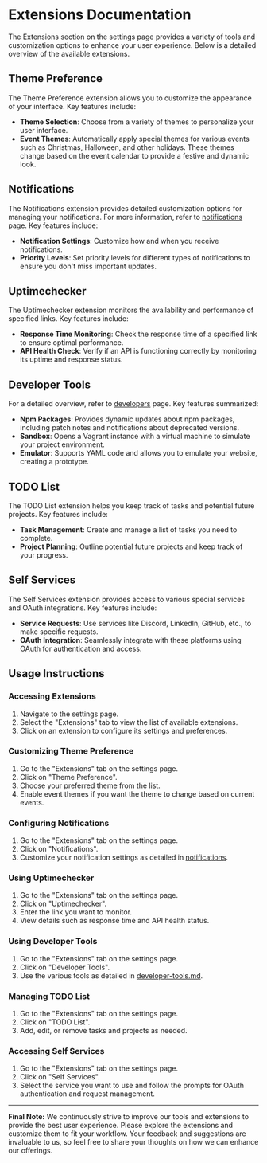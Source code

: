 # Extensions Documentation

The Extensions section on the settings page provides a variety of tools and customization options to enhance your user experience. Below is a detailed overview of the available extensions.

## Theme Preference

The Theme Preference extension allows you to customize the appearance of your interface. Key features include:

- **Theme Selection**: Choose from a variety of themes to personalize your user interface.
- **Event Themes**: Automatically apply special themes for various events such as Christmas, Halloween, and other holidays. These themes change based on the event calendar to provide a festive and dynamic look.

## Notifications

The Notifications extension provides detailed customization options for managing your notifications. For more information, refer to [notifications](notifications.md) page. Key features include:

- **Notification Settings**: Customize how and when you receive notifications.
- **Priority Levels**: Set priority levels for different types of notifications to ensure you don't miss important updates.

## Uptimechecker

The Uptimechecker extension monitors the availability and performance of specified links. Key features include:

- **Response Time Monitoring**: Check the response time of a specified link to ensure optimal performance.
- **API Health Check**: Verify if an API is functioning correctly by monitoring its uptime and response status.

## Developer Tools

For a detailed overview, refer to [developers](developer-tools.md) page. Key features summarized:

- **Npm Packages**: Provides dynamic updates about npm packages, including patch notes and notifications about deprecated versions.
- **Sandbox**: Opens a Vagrant instance with a virtual machine to simulate your project environment.
- **Emulator**: Supports YAML code and allows you to emulate your website, creating a prototype.

## TODO List

The TODO List extension helps you keep track of tasks and potential future projects. Key features include:

- **Task Management**: Create and manage a list of tasks you need to complete.
- **Project Planning**: Outline potential future projects and keep track of your progress.

## Self Services

The Self Services extension provides access to various special services and OAuth integrations. Key features include:

- **Service Requests**: Use services like Discord, LinkedIn, GitHub, etc., to make specific requests.
- **OAuth Integration**: Seamlessly integrate with these platforms using OAuth for authentication and access.

## Usage Instructions

### Accessing Extensions

1. Navigate to the settings page.
2. Select the "Extensions" tab to view the list of available extensions.
3. Click on an extension to configure its settings and preferences.

### Customizing Theme Preference

1. Go to the "Extensions" tab on the settings page.
2. Click on "Theme Preference".
3. Choose your preferred theme from the list.
4. Enable event themes if you want the theme to change based on current events.

### Configuring Notifications

1. Go to the "Extensions" tab on the settings page.
2. Click on "Notifications".
3. Customize your notification settings as detailed in [notifications](notifications.md).

### Using Uptimechecker

1. Go to the "Extensions" tab on the settings page.
2. Click on "Uptimechecker".
3. Enter the link you want to monitor.
4. View details such as response time and API health status.

### Using Developer Tools

1. Go to the "Extensions" tab on the settings page.
2. Click on "Developer Tools".
3. Use the various tools as detailed in [developer-tools.md](developer-tools.md).

### Managing TODO List

1. Go to the "Extensions" tab on the settings page.
2. Click on "TODO List".
3. Add, edit, or remove tasks and projects as needed.

### Accessing Self Services

1. Go to the "Extensions" tab on the settings page.
2. Click on "Self Services".
3. Select the service you want to use and follow the prompts for OAuth authentication and request management.

---

**Final Note:** We continuously strive to improve our tools and extensions to provide the best user experience. Please explore the extensions and customize them to fit your workflow. Your feedback and suggestions are invaluable to us, so feel free to share your thoughts on how we can enhance our offerings.
